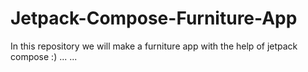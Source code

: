 # Jetpack-Compose-Furniture-App

In this repository we will make a furniture app with the help of jetpack compose :)
...
...
